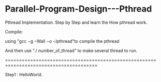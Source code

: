 # Parallel-Program-Design---Pthread

Pthread Implementation.
Step by Step and learn the How pthread work.

Compile:

using "gcc −g −Wall −o <execute> <source> −lpthread"to compile the pthread

And then use "./<execute> number_of_thread" to make several thread to run.

=======================================================================================

Step1 : HelloWorld.
